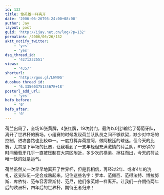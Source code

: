 ```yaml
---
id: 132
title: 像英雄一样离开
date: '2006-06-26T05:24:00+08:00'
author: Jay
layout: post
guid: 'http://ijay.net.cn/log/?p=132'
permalink: /2006/06/26/132
aktt_notify_twitter:
    - 'yes'
    - 'yes'
dsq_thread_id:
    - '4271232551'
views:
    - '4357'
shorturl:
    - 'http://goo.gl/LWN9G'
duoshuo_thread_id:
    - '6.3356037513567E+18'
posturl_add_url:
    - 'yes'
hefo_before:
    - '0'
hefo_after:
    - '0'
---
```


荷兰出局了，全场16张黄牌，4张红牌，19次射门，最终以0比1输给了葡萄牙队，离开了世界杯的赛场。小组赛的时候发现荷兰队队员之间不够默契，缺少对中场的控制，进攻套路也比较单一。一度打算弃荷投阿，做阿根廷的球迷。但今天的比赛，尤其是下半场的比赛，让我看到了一支年轻但充满激情的荷兰队，61分钟的时间葡萄牙几乎一直被压制在大禁区附近，多少次的横梁、擦柱而出，今天的荷兰唯一缺的就是运气。

荷兰虽然又一次早早地离开了世界杯，但是我相信，再经过2年、或者4年的洗礼，这支队伍一定会成熟起来。记住这些名字：罗本、范佩西、范得法特、博拉努斯、库依特、范布容客霍斯特、范尼，他们像英雄一样离开。让我们一齐期待两年后的欧洲杯，四年后的世界杯，期待王者归来！